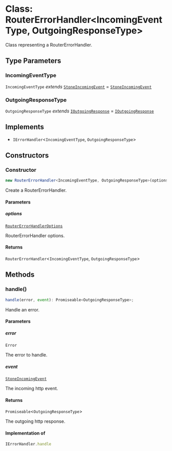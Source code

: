# Class: RouterErrorHandler\<IncomingEventType, OutgoingResponseType\>

Class representing a RouterErrorHandler.

## Type Parameters

### IncomingEventType

`IncomingEventType` *extends* [`StoneIncomingEvent`](../../declarations/interfaces/StoneIncomingEvent.md) = [`StoneIncomingEvent`](../../declarations/interfaces/StoneIncomingEvent.md)

### OutgoingResponseType

`OutgoingResponseType` *extends* [`IOutgoingResponse`](../../declarations/type-aliases/IOutgoingResponse.md) = [`IOutgoingResponse`](../../declarations/type-aliases/IOutgoingResponse.md)

## Implements

- `IErrorHandler`\<`IncomingEventType`, `OutgoingResponseType`\>

## Constructors

### Constructor

```ts
new RouterErrorHandler<IncomingEventType, OutgoingResponseType>(options): RouterErrorHandler<IncomingEventType, OutgoingResponseType>;
```

Create a RouterErrorHandler.

#### Parameters

##### options

[`RouterErrorHandlerOptions`](../interfaces/RouterErrorHandlerOptions.md)

RouterErrorHandler options.

#### Returns

`RouterErrorHandler`\<`IncomingEventType`, `OutgoingResponseType`\>

## Methods

### handle()

```ts
handle(error, event): Promiseable<OutgoingResponseType>;
```

Handle an error.

#### Parameters

##### error

`Error`

The error to handle.

##### event

[`StoneIncomingEvent`](../../declarations/interfaces/StoneIncomingEvent.md)

The incoming http event.

#### Returns

`Promiseable`\<`OutgoingResponseType`\>

The outgoing http response.

#### Implementation of

```ts
IErrorHandler.handle
```
